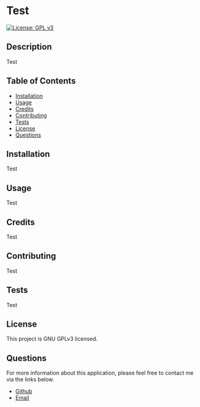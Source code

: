 # Test

[![License: GPL v3](https://img.shields.io/badge/License-GPLv3-blue.svg)](https://www.gnu.org/licenses/gpl-3.0)

## Description

Test

## Table of Contents

* [Installation](#installation)
* [Usage](#usage)
* [Credits](#credits)
* [Contributing](#contributing)
* [Tests](#tests)
* [License](#license)
* [Questions](#questions)

## Installation

Test

## Usage

Test

## Credits

Test

## Contributing

Test

## Tests

Test

## License

This project is GNU GPLv3 licensed.

## Questions

For more information about this application, please feel free to contact me via the links below.

- [Github](https://www.github.com/milehighcoder)
- [Email](mailto:mgmartnz@icloud.com)

